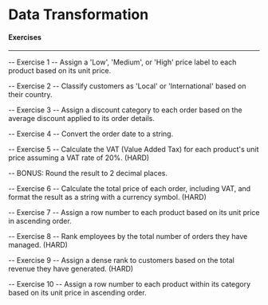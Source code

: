 # Data Transformation

#### Exercises

-- -----------------------------------------------------------------------------------------

-- Exercise 1
-- Assign a 'Low', 'Medium', or 'High' price label to each product based on its unit price. 


-- Exercise 2
-- Classify customers as 'Local' or 'International' based on their country.



-- Exercise 3
-- Assign a discount category to each order based on the average discount applied to its order details.



-- Exercise 4
-- Convert the order date to a string.



-- Exercise 5
-- Calculate the VAT (Value Added Tax) for each product's unit price assuming a VAT rate of 20%. (HARD)



-- BONUS: Round the result to 2 decimal places.



-- Exercise 6
-- Calculate the total price of each order, including VAT, and format the result as a string with a currency symbol. (HARD)



-- Exercise 7
-- Assign a row number to each product based on its unit price in ascending order.



-- Exercise 8
-- Rank employees by the total number of orders they have managed. (HARD)



-- Exercise 9
-- Assign a dense rank to customers based on the total revenue they have generated. (HARD)



-- Exercise 10
-- Assign a row number to each product within its category based on its unit price in ascending order.